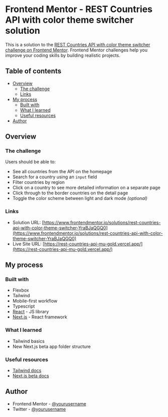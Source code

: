 # Frontend Mentor - REST Countries API with color theme switcher solution

This is a solution to the [REST Countries API with color theme switcher challenge on Frontend Mentor](https://www.frontendmentor.io/challenges/rest-countries-api-with-color-theme-switcher-5cacc469fec04111f7b848ca). Frontend Mentor challenges help you improve your coding skills by building realistic projects. 

## Table of contents

- [Overview](#overview)
  - [The challenge](#the-challenge)
  - [Links](#links)
- [My process](#my-process)
  - [Built with](#built-with)
  - [What I learned](#what-i-learned)
  - [Useful resources](#useful-resources)
- [Author](#author)

## Overview

### The challenge

Users should be able to:

- See all countries from the API on the homepage
- Search for a country using an `input` field
- Filter countries by region
- Click on a country to see more detailed information on a separate page
- Click through to the border countries on the detail page
- Toggle the color scheme between light and dark mode *(optional)*

### Links

- Solution URL: [https://www.frontendmentor.io/solutions/rest-countries-api-with-color-theme-switcher-YraBJaQGQ0](https://www.frontendmentor.io/solutions/rest-countries-api-with-color-theme-switcher-YraBJaQGQ0)
- Live Site URL: [https://rest-countries-api-mu-gold.vercel.app/](https://rest-countries-api-mu-gold.vercel.app/)

## My process

### Built with

- Flexbox
- Tailwind
- Mobile-first workflow
- Typescript
- [React](https://reactjs.org/) - JS library
- [Next.js](https://nextjs.org/) - React framework

### What I learned

- Tailwind basics
- New Next.js beta app folder structure

### Useful resources

- [Tailwind docs](https://tailwindcss.com/docs)
- [Next.js beta docs](https://beta.nextjs.org/docs)

## Author

- Frontend Mentor - [@yourusername](https://www.frontendmentor.io/profile/senatrius)
- Twitter - [@yourusername](https://www.twitter.com/senatriusone)
